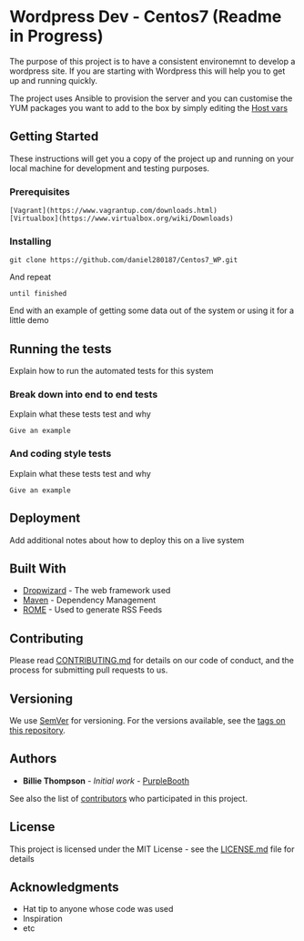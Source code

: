 # Wordpress Dev - Centos7   (Readme in Progress)

The purpose of this project is to have a consistent environemnt to develop a wordpress site. If you are starting with Wordpress this will help you to get up and running quickly.

The project uses Ansible to provision the server and you can customise the YUM packages you want to add to the box by simply editing the [Host vars](https://github.com/daniel280187/Centos7_WP/blob/master/shared/ansible/host_vars/127.0.0.1.yaml)

## Getting Started

These instructions will get you a copy of the project up and running on your local machine for development and testing purposes.

### Prerequisites



```
[Vagrant](https://www.vagrantup.com/downloads.html)
[Virtualbox](https://www.virtualbox.org/wiki/Downloads)
```

### Installing



```
git clone https://github.com/daniel280187/Centos7_WP.git

```

And repeat

```
until finished
```

End with an example of getting some data out of the system or using it for a little demo

## Running the tests

Explain how to run the automated tests for this system

### Break down into end to end tests

Explain what these tests test and why

```
Give an example
```

### And coding style tests

Explain what these tests test and why

```
Give an example
```

## Deployment

Add additional notes about how to deploy this on a live system

## Built With



* [Dropwizard](http://www.dropwizard.io/1.0.2/docs/) - The web framework used
* [Maven](https://maven.apache.org/) - Dependency Management
* [ROME](https://rometools.github.io/rome/) - Used to generate RSS Feeds

## Contributing

Please read [CONTRIBUTING.md](https://gist.github.com/PurpleBooth/b24679402957c63ec426) for details on our code of conduct, and the process for submitting pull requests to us.

## Versioning

We use [SemVer](http://semver.org/) for versioning. For the versions available, see the [tags on this repository](https://github.com/your/project/tags).

## Authors

* **Billie Thompson** - *Initial work* - [PurpleBooth](https://github.com/PurpleBooth)

See also the list of [contributors](https://github.com/your/project/contributors) who participated in this project.

## License

This project is licensed under the MIT License - see the [LICENSE.md](LICENSE.md) file for details

## Acknowledgments

* Hat tip to anyone whose code was used
* Inspiration
* etc
